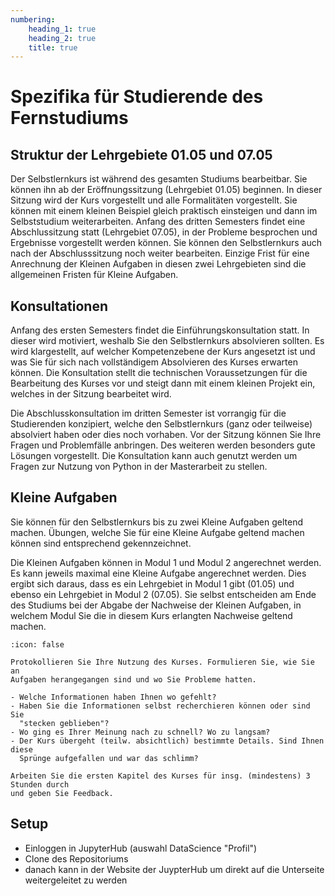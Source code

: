 ```yaml
---
numbering:
    heading_1: true
    heading_2: true
    title: true
---
```


# Spezifika für Studierende des Fernstudiums

## Struktur der Lehrgebiete 01.05 und 07.05

Der Selbstlernkurs ist während des gesamten Studiums bearbeitbar. Sie können
ihn ab der Eröffnungssitzung (Lehrgebiet 01.05) beginnen. In dieser Sitzung
wird der Kurs vorgestellt und alle Formalitäten vorgestellt. Sie können mit
einem kleinen Beispiel gleich praktisch einsteigen und dann im Selbststudium
weiterarbeiten. Anfang des dritten Semesters findet eine Abschlussitzung statt
(Lehrgebiet 07.05), in der Probleme besprochen und Ergebnisse vorgestellt
werden können. Sie können den Selbstlernkurs auch nach der Abschlusssitzung
noch weiter bearbeiten. Einzige Frist für eine Anrechnung der Kleinen Aufgaben
in diesen zwei Lehrgebieten sind die allgemeinen Fristen für Kleine Aufgaben.

## Konsultationen

Anfang des ersten Semesters findet die Einführungskonsultation statt. In dieser
wird motiviert, weshalb Sie den Selbstlernkurs absolvieren sollten. Es wird
klargestellt, auf welcher Kompetenzebene der Kurs angesetzt ist und was Sie für
sich nach vollständigem Absolvieren des Kurses erwarten können. Die
Konsultation stellt die technischen Voraussetzungen für die Bearbeitung des
Kurses vor und steigt dann mit einem kleinen Projekt ein, welches in der
Sitzung bearbeitet wird.

Die Abschlusskonsultation im dritten Semester ist vorrangig für die
Studierenden konzipiert, welche den Selbstlernkurs (ganz oder teilweise)
absolviert haben oder dies noch vorhaben. Vor der Sitzung können Sie Ihre
Fragen und Problemfälle anbringen. Des weiteren werden besonders gute Lösungen
vorgestellt. Die Konsultation kann auch genutzt werden um Fragen zur Nutzung
von Python in der Masterarbeit zu stellen.

## Kleine Aufgaben

Sie können für den Selbstlernkurs bis zu zwei Kleine Aufgaben geltend machen.
Übungen, welche Sie für eine Kleine Aufgabe geltend machen können sind
entsprechend gekennzeichnet.

Die Kleinen Aufgaben können in Modul 1 und Modul 2 angerechnet werden. Es kann
jeweils maximal eine Kleine Aufgabe angerechnet werden. Dies ergibt sich
daraus, dass es ein Lehrgebiet in Modul 1 gibt (01.05) und ebenso ein
Lehrgebiet in Modul 2 (07.05). Sie selbst entscheiden am Ende des Studiums bei
der Abgabe der Nachweise der Kleinen Aufgaben, in welchem Modul Sie die in
diesem Kurs erlangten Nachweise geltend machen.

```{hint} 📝 Kleine Aufgabe
:icon: false

Protokollieren Sie Ihre Nutzung des Kurses. Formulieren Sie, wie Sie an
Aufgaben herangegangen sind und wo Sie Probleme hatten.

- Welche Informationen haben Ihnen wo gefehlt?
- Haben Sie die Informationen selbst recherchieren können oder sind Sie
  "stecken geblieben"?
- Wo ging es Ihrer Meinung nach zu schnell? Wo zu langsam?
- Der Kurs übergeht (teilw. absichtlich) bestimmte Details. Sind Ihnen diese
  Sprünge aufgefallen und war das schlimm?

Arbeiten Sie die ersten Kapitel des Kurses für insg. (mindestens) 3 Stunden durch
und geben Sie Feedback.

```

## Setup

- Einloggen in JupyterHub (auswahl DataScience "Profil")
- Clone des Repositoriums
- danach kann in der Website der JuypterHub um direkt auf die Unterseite weitergeleitet zu werden
